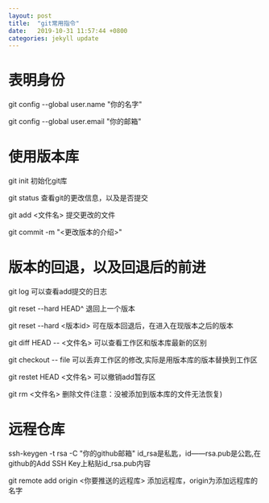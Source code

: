```yaml
---
layout: post
title:  "git常用指令"
date:   2019-10-31 11:57:44 +0800
categories: jekyll update
---
```


# 表明身份  
  git config --global user.name "你的名字"  

  git config --global user.email "你的邮箱"  

# 使用版本库  
  git init 初始化git库  

  git status 查看git的更改信息，以及是否提交  

  git add <文件名> 提交更改的文件  

  git commit -m "<更改版本的介绍>"  

# 版本的回退，以及回退后的前进  
  git log 可以查看add提交的日志  

  git reset --hard HEAD^ 退回上一个版本  

  git reset --hard <版本id> 可在版本回退后，在进入在现版本之后的版本  

  git diff HEAD -- <文件名> 可以查看工作区和版本库最新的区别  

  git checkout -- file 可以丢弃工作区的修改,实际是用版本库的版本替换到工作区  

  git restet HEAD <文件名> 可以撤销add暂存区  

  git rm <文件名> 删除文件(注意：没被添加到版本库的文件无法恢复)  

# 远程仓库
  ssh-keygen -t rsa -C "你的github邮箱" id_rsa是私匙，id——rsa.pub是公匙,在github的Add SSH Key上粘贴id_rsa.pub内容

  git remote add origin <你要推送的远程库> 添加远程库，origin为添加远程库的名字

